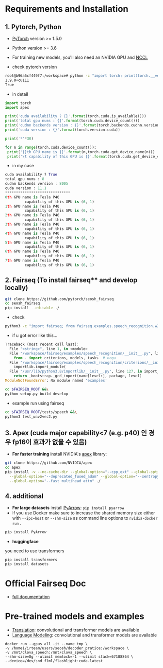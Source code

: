 # Requirements and Installation

## 1. Pytorch, Python

* [PyTorch](http://pytorch.org/) version >= 1.5.0
* Python version >= 3.6
* For training new models, you'll also need an NVIDIA GPU and [NCCL](https://github.com/NVIDIA/nccl)

* check pytorch version

```bash
root@b96a5cf449f7:/workspace# python -c "import torch; print(torch.__version__); print(torch.cuda.is_available());"
1.9.0+cu111
True
```

* in detail

```python
import torch
import apex

print('cuda availability ? {}'.format(torch.cuda.is_available()))
print('total gpu nums : {}'.format(torch.cuda.device_count()))
print('cudnn backends version : {}'.format(torch.backends.cudnn.version()))
print('cuda version : {}'.format(torch.version.cuda))

print('*'*30)

for n in range(torch.cuda.device_count()):
 print('{}th GPU name is {}'.format(n,torch.cuda.get_device_name(n)))
 print('\t capability of this GPU is {}'.format(torch.cuda.get_device_capability(n)))
```

* in my case

```python
cuda availability ? True
total gpu nums : 8
cudnn backends version : 8005
cuda version : 11.1
******************************
0th GPU name is Tesla P40
         capability of this GPU is (6, 1)
1th GPU name is Tesla P40
         capability of this GPU is (6, 1)
2th GPU name is Tesla P40
         capability of this GPU is (6, 1)
3th GPU name is Tesla P40
         capability of this GPU is (6, 1)
4th GPU name is Tesla P40
         capability of this GPU is (6, 1)
5th GPU name is Tesla P40
         capability of this GPU is (6, 1)
6th GPU name is Tesla P40
         capability of this GPU is (6, 1)
7th GPU name is Tesla P40
         capability of this GPU is (6, 1)
```



## 2. Fairseq (To install fairseq** and develop locally)

``` bash
git clone https://github.com/pytorch/seosh_fairseq
cd seosh_fairseq
pip install --editable ./
```

* check

```bash
python3 -c "import fairseq; from fairseq.examples.speech_recognition.w2l_decoder import W2lDecoder;"
```

* if u got error like this...

```python
Traceback (most recent call last):
  File "<string>", line 1, in <module>
  File "/workspace/fairseq/examples/speech_recognition/__init__.py", line 1, in <module>
    from . import criterions, models, tasks  # noqa
  File "/workspace/fairseq/examples/speech_recognition/criterions/__init__.py", line 15, in <module>
    importlib.import_module(
  File "/usr/lib/python3.8/importlib/__init__.py", line 127, in import_module
    return _bootstrap._gcd_import(name[level:], package, level)
ModuleNotFoundError: No module named 'examples'
```

```bash
cd $FAIRSEQ_ROOT &&\
python setup.py build develop
```

* example run using fairseq

```bash
cd $FAIRSEQ_ROOT/tests/speech &&\
python3 test_wav2vec2.py
```

## 3. Apex (cuda major capability<7 (e.g. p40) 인 경우 fp16이 효과가 없을 수 있음)

* **For faster training** install NVIDIA's [apex](https://github.com/NVIDIA/apex) library:

``` bash
git clone https://github.com/NVIDIA/apex
cd apex
pip install -v --no-cache-dir --global-option="--cpp_ext" --global-option="--cuda_ext" \
  --global-option="--deprecated_fused_adam" --global-option="--xentropy" \
  --global-option="--fast_multihead_attn" ./
```

## 4. additional

* **For large datasets** install [PyArrow](https://arrow.apache.org/docs/python/install.html#using-pip): `pip install pyarrow`
* If you use Docker make sure to increase the shared memory size either with `--ipc=host` or `--shm-size`
 as command line options to `nvidia-docker run` .
 
```bash
pip install PyArrow
```

* **huggingface**

you need to use transformers

```
pip install transformers
pip install datasets
```



# Official Fairseq Doc

* [full documentation](https://fairseq.readthedocs.io/) 

# Pre-trained models and examples

* [Translation](examples/translation/README.md): convolutional and transformer models are available
* [Language Modeling](examples/language_model/README.md): convolutional and transformer models are available


```
docker run --gpus all -it --name tmp \
-v /home1/irteam/users/seosh/decoder_pratice:/workspace \
-v /mnt/clova_speech:/mnt/clova_speech \
--shm-size=8g --ulimit memlock=-1 --ulimit stack=67108864 \
--device=/dev/snd flml/flashlight:cuda-latest
```
